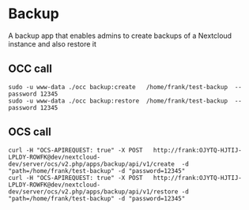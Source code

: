 # Backup
A backup app that enables admins to create backups of a Nextcloud instance and also restore it


## OCC call
```
sudo -u www-data ./occ backup:create   /home/frank/test-backup  --password 12345
sudo -u www-data ./occ backup:restore  /home/frank/test-backup  --password 12345
```


## OCS call
```
curl -H "OCS-APIREQUEST: true" -X POST   http://frank:OJYTQ-HJTIJ-LPLDY-ROWFK@dev/nextcloud-dev/server/ocs/v2.php/apps/backup/api/v1/create  -d "path=/home/frank/test-backup" -d "password=12345"
curl -H "OCS-APIREQUEST: true" -X POST   http://frank:OJYTQ-HJTIJ-LPLDY-ROWFK@dev/nextcloud-dev/server/ocs/v2.php/apps/backup/api/v1/restore -d "path=/home/frank/test-backup" -d "password=12345"
```
